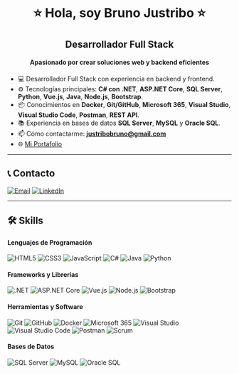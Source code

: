 <h1 align="center">⭐ Hola, soy Bruno Justribo ⭐</h1>
<h2 align="center">Desarrollador Full Stack</h2>
<h4 align="center">Apasionado por crear soluciones web y backend eficientes</h4>


- 💻 Desarrollador Full Stack con experiencia en backend y frontend.  
- ⚙️ Tecnologías principales: **C# con .NET**, **ASP.NET Core**, **SQL Server**, **Python**, **Vue.js**, **Java**, **Node.js**, **Bootstrap**.  
- 📦 Conocimientos en **Docker**, **Git/GitHub**, **Microsoft 365**, **Visual Studio**, **Visual Studio Code**, **Postman**, **REST API**.  
- 📚 Experiencia en bases de datos **SQL Server**, **MySQL** y **Oracle SQL**.  
- 📫 Cómo contactarme: **justribobruno@gmail.com**  
- 🌐 [Mi Portafolio](https://github.com/BrunoJustri)

---

## 📞 Contacto

[![Email](https://img.shields.io/badge/Email-0078D4?style=for-the-badge&logo=microsoft-outlook&logoColor=white)](mailto:justribobruno@gmail.com)
[![LinkedIn](https://img.shields.io/badge/LinkedIn-0A66C2?style=for-the-badge&logo=linkedin&logoColor=white)](https://www.linkedin.com/in/brunojustribo/)

---

## 🛠 Skills

#### Lenguajes de Programación  
![HTML5](https://img.shields.io/badge/HTML5-E34F26?style=for-the-badge&logo=html5&logoColor=white)
![CSS3](https://img.shields.io/badge/CSS3-1572B6?style=for-the-badge&logo=css3&logoColor=white)
![JavaScript](https://img.shields.io/badge/JavaScript-F7DF1E?style=for-the-badge&logo=javascript&logoColor=black)
![C#](https://img.shields.io/badge/C%23-239120?style=for-the-badge&logo=c-sharp&logoColor=white)
![Java](https://img.shields.io/badge/Java-007396?style=for-the-badge&logo=java&logoColor=white)
![Python](https://img.shields.io/badge/Python-3776AB?style=for-the-badge&logo=python&logoColor=white)

#### Frameworks y Librerías  
![.NET](https://img.shields.io/badge/.NET-512BD4?style=for-the-badge&logo=dotnet&logoColor=white)
![ASP.NET Core](https://img.shields.io/badge/ASP.NET%20Core-512BD4?style=for-the-badge&logo=dotnet&logoColor=white)
![Vue.js](https://img.shields.io/badge/Vue.js-4FC08D?style=for-the-badge&logo=vue.js&logoColor=white)
![Node.js](https://img.shields.io/badge/Node.js-339933?style=for-the-badge&logo=node.js&logoColor=white)
![Bootstrap](https://img.shields.io/badge/Bootstrap-7952B3?style=for-the-badge&logo=bootstrap&logoColor=white)

#### Herramientas y Software  
![Git](https://img.shields.io/badge/Git-F05033?style=for-the-badge&logo=git&logoColor=white)
![GitHub](https://img.shields.io/badge/GitHub-181717?style=for-the-badge&logo=github&logoColor=white)
![Docker](https://img.shields.io/badge/Docker-2496ED?style=for-the-badge&logo=docker&logoColor=white)
![Microsoft 365](https://img.shields.io/badge/Microsoft%20365-D83B01?style=for-the-badge&logo=microsoftoffice&logoColor=white)
![Visual Studio](https://img.shields.io/badge/Visual%20Studio-5C2D91?style=for-the-badge&logo=visualstudio&logoColor=white)
![Visual Studio Code](https://img.shields.io/badge/VS%20Code-007ACC?style=for-the-badge&logo=visualstudiocode&logoColor=white)
![Postman](https://img.shields.io/badge/Postman-FF6C37?style=for-the-badge&logo=postman&logoColor=white)
![Scrum](https://img.shields.io/badge/Scrum-6DB33F?style=for-the-badge&logo=trello&logoColor=white)

#### Bases de Datos  
![SQL Server](https://img.shields.io/badge/SQL%20Server-CC2927?style=for-the-badge&logo=microsoft-sql-server&logoColor=white)
![MySQL](https://img.shields.io/badge/MySQL-4479A1?style=for-the-badge&logo=mysql&logoColor=white)
![Oracle SQL](https://img.shields.io/badge/Oracle%20SQL-F80000?style=for-the-badge&logo=oracle&logoColor=white)


